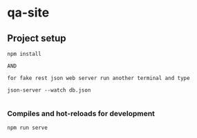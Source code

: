 # qa-site

## Project setup
```
npm install

AND

for fake rest json web server run another terminal and type

json-server --watch db.json


```

### Compiles and hot-reloads for development
```
npm run serve
```

